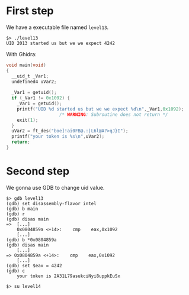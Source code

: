 # First step

We have a executable file named `level13`.  
```shell
$> ./level13
UID 2013 started us but we we expect 4242  
```

With Ghidra:
```c
void main(void)
{
  __uid_t _Var1;
  undefined4 uVar2;
  
  _Var1 = getuid();
  if (_Var1 != 0x1092) {
    _Var1 = getuid();
    printf("UID %d started us but we we expect %d\n",_Var1,0x1092);
                    /* WARNING: Subroutine does not return */
    exit(1);
  }
  uVar2 = ft_des("boe]!ai0FB@.:|L6l@A?>qJ}I");
  printf("your token is %s\n",uVar2);
  return;
}
```

# Second step

We gonna use GDB to change uid value.
```shell
$> gdb level13
(gdb) set disassembly-flavor intel
(gdb) b main
(gdb) r
(gdb) disas main
=>  [...]
    0x0804859a <+14>:    cmp    eax,0x1092
    [...]
(gdb) b *0x0804859a
(gdb) disas main
    [...]
=> 0x0804859a <+14>:    cmp    eax,0x1092
    [...]
(gdb) set $eax = 4242
(gdb) c
    your token is 2A31L79asukciNyi8uppkEuSx

$> su level14
```

